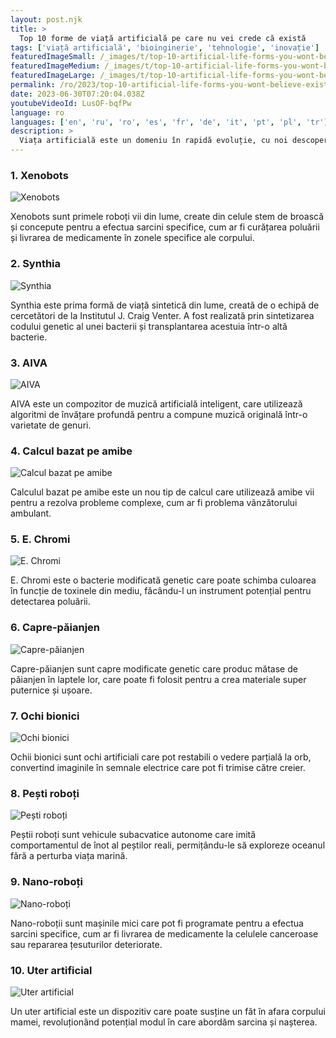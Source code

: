 ```yaml
---
layout: post.njk
title: >
  Top 10 forme de viață artificială pe care nu vei crede că există
tags: ['viață artificială', 'bioinginerie', 'tehnologie', 'inovație']
featuredImageSmall: /_images/t/top-10-artificial-life-forms-you-wont-believe-exist-cover-ro-small.webp
featuredImageMedium: /_images/t/top-10-artificial-life-forms-you-wont-believe-exist-cover-ro-medium.webp
featuredImageLarge: /_images/t/top-10-artificial-life-forms-you-wont-believe-exist-cover-ro-large.webp
permalink: /ro/2023/top-10-artificial-life-forms-you-wont-believe-exist.html
date: 2023-06-30T07:20:04.038Z
youtubeVideoId: LusOF-bqfPw
language: ro
languages: ['en', 'ru', 'ro', 'es', 'fr', 'de', 'it', 'pt', 'pl', 'tr']
description: >
  Viața artificială este un domeniu în rapidă evoluție, cu noi descoperiri făcute în fiecare zi. Iată câteva dintre cele mai fascinante și uluitoare forme de viață artificială create vreodată.
---
```


### 1. Xenobots

![Xenobots](/_images/b/be1d52f7dd6b83c0da8d07f95090b890-medium.webp)

Xenobots sunt primele roboți vii din lume, create din celule stem de broască și concepute pentru a efectua sarcini specifice, cum ar fi curățarea poluării și livrarea de medicamente în zonele specifice ale corpului.

### 2. Synthia

![Synthia](/_images/a/a772680556b706204d8b3efcd53e7407-medium.webp)

Synthia este prima formă de viață sintetică din lume, creată de o echipă de cercetători de la Institutul J. Craig Venter. A fost realizată prin sintetizarea codului genetic al unei bacterii și transplantarea acestuia într-o altă bacterie.

### 3. AIVA

![AIVA](/_images/c/c6e54d768445cb4cc52454b3d7c19d61-medium.webp)

AIVA este un compozitor de muzică artificială inteligent, care utilizează algoritmi de învățare profundă pentru a compune muzică originală într-o varietate de genuri.

### 4. Calcul bazat pe amibe

![Calcul bazat pe amibe](/_images/d/dfe5fae75db2b88e36bb398c1978184d-medium.webp)

Calculul bazat pe amibe este un nou tip de calcul care utilizează amibe vii pentru a rezolva probleme complexe, cum ar fi problema vânzătorului ambulant.

### 5. E. Chromi

![E. Chromi](/_images/7/7140ce2461d9c2985d4e7803313c645f-medium.webp)

E. Chromi este o bacterie modificată genetic care poate schimba culoarea în funcție de toxinele din mediu, făcându-l un instrument potențial pentru detectarea poluării.

### 6. Capre-păianjen

![Capre-păianjen](/_images/c/c1a249bf4d5db5a73c4144a258acd1b1-medium.webp)

Capre-păianjen sunt capre modificate genetic care produc mătase de păianjen în laptele lor, care poate fi folosit pentru a crea materiale super puternice și ușoare.

### 7. Ochi bionici

![Ochi bionici](/_images/a/a88faeed4773e8e879c2d92f3a6be678-medium.webp)

Ochii bionici sunt ochi artificiali care pot restabili o vedere parțială la orb, convertind imaginile în semnale electrice care pot fi trimise către creier.

### 8. Pești roboți

![Pești roboți](/_images/1/1e5ecb6a4fc0e2d581b3fde449195355-medium.webp)

Peștii roboți sunt vehicule subacvatice autonome care imită comportamentul de înot al peștilor reali, permițându-le să exploreze oceanul fără a perturba viața marină.

### 9. Nano-roboți

![Nano-roboți](/_images/b/b81b790690742d944c2fe7382f4e7fd3-medium.webp)

Nano-roboții sunt mașinile mici care pot fi programate pentru a efectua sarcini specifice, cum ar fi livrarea de medicamente la celulele canceroase sau repararea țesuturilor deteriorate.

### 10. Uter artificial

![Uter artificial](/_images/f/f38b098aafd7119dd2f3a077f0c292be-medium.webp)

Un uter artificial este un dispozitiv care poate susține un făt în afara corpului mamei, revoluționând potențial modul în care abordăm sarcina și nașterea.

